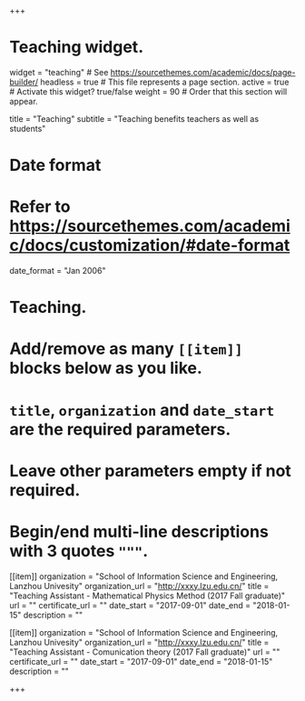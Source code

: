 +++
# Teaching widget.
widget = "teaching"  # See https://sourcethemes.com/academic/docs/page-builder/
headless = true  # This file represents a page section.
active = true  # Activate this widget? true/false
weight = 90  # Order that this section will appear.

title = "Teaching"
subtitle = "Teaching benefits teachers as well as students"

# Date format
#   Refer to https://sourcethemes.com/academic/docs/customization/#date-format
date_format = "Jan 2006"

# Teaching.
#   Add/remove as many `[[item]]` blocks below as you like.
#   `title`, `organization` and `date_start` are the required parameters.
#   Leave other parameters empty if not required.
#   Begin/end multi-line descriptions with 3 quotes `"""`.

[[item]]
  organization = "School of Information Science and Engineering, Lanzhou Univesity"
  organization_url = "http://xxxy.lzu.edu.cn/"
  title = "Teaching Assistant - Mathematical Physics Method (2017 Fall graduate)"
  url = ""
  certificate_url = ""
  date_start = "2017-09-01"
  date_end = "2018-01-15"
  description = ""

[[item]]
  organization = "School of Information Science and Engineering, Lanzhou Univesity"
  organization_url = "http://xxxy.lzu.edu.cn/"
  title = "Teaching Assistant - Comunication theory (2017 Fall graduate)"
  url = ""
  certificate_url = ""
  date_start = "2017-09-01"
  date_end = "2018-01-15"
  description = ""
  
+++
